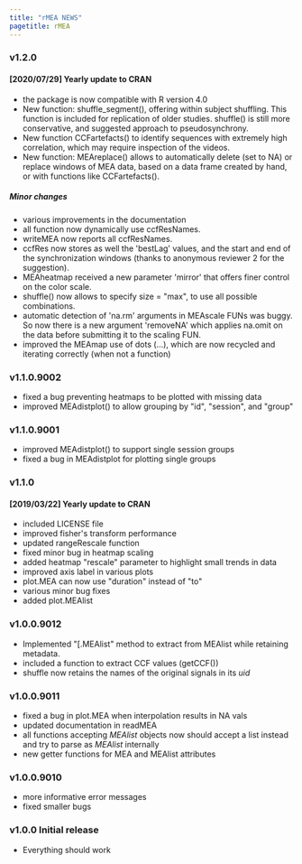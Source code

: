 ```yaml
---
title: "rMEA NEWS"
pagetitle: rMEA
---
```


### v1.2.0
#### [2020/07/29] Yearly update to CRAN

  * the package is now compatible with R version 4.0
  * New function: shuffle_segment(), offering within subject shuffling. This function is included for replication of older studies. shuffle() is still more conservative, and suggested approach to pseudosynchrony.
  * New function CCFartefacts() to identify sequences with extremely high correlation, which may require inspection of the videos.
  * New function: MEAreplace() allows to automatically delete (set to NA) or replace windows of MEA data, based on a data frame created by hand, or with functions like CCFartefacts().
  
  
##### Minor changes

  * various improvements in the documentation
  * all function now dynamically use ccfResNames.
  * writeMEA now reports all ccfResNames.
  * ccfRes now stores as well the 'bestLag' values, and the start and end of the synchronization windows (thanks to anonymous reviewer 2 for the suggestion).
  * MEAheatmap received a new parameter 'mirror' that offers finer control on the color scale.
  * shuffle() now allows to specify size = "max", to use all possible combinations.
  * automatic detection of 'na.rm' arguments in MEAscale FUNs was buggy. So now there is a new argument 'removeNA' which applies na.omit on the data before submitting it to the scaling FUN.
  * improved the MEAmap use of dots (...), which are now recycled and iterating correctly (when not a function)
  

### v1.1.0.9002
  * fixed a bug preventing heatmaps to be plotted with missing data
  * improved MEAdistplot() to allow grouping by "id", "session", and "group" 

### v1.1.0.9001
  * improved MEAdistplot() to support single session groups
  * fixed a bug in MEAdistplot for plotting single groups

### v1.1.0 
#### [2019/03/22] Yearly update to CRAN

  * included LICENSE file
  * improved fisher's transform performance
  * updated rangeRescale function
  * fixed minor bug in heatmap scaling
  * added heatmap "rescale" parameter to highlight small trends in data
  * improved axis label in various plots
  * plot.MEA can now use "duration" instead of "to"
  * various minor bug fixes
  * added plot.MEAlist


### v1.0.0.9012
* Implemented "[.MEAlist" method to extract from MEAlist while retaining metadata.
* included a function to extract CCF values (getCCF())
* shuffle now retains the names of the original signals in its _uid_

### v1.0.0.9011

* fixed a bug in plot.MEA when interpolation results in NA vals
* updated documentation in readMEA
* all functions accepting _MEAlist_ objects now should accept a list instead and try to parse as _MEAlist_ internally
* new getter functions for MEA and MEAlist attributes


### v1.0.0.9010
* more informative error messages
* fixed smaller bugs

### v1.0.0 Initial release
* Everything should work

